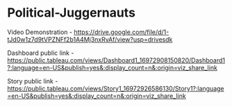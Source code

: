 # Political-Juggernauts

Video Demonstration - https://drive.google.com/file/d/1-tJd0w1z7d9tVPZNFf2b1A4Mj3nxRvAf/view?usp=drivesdk

Dashboard public link - https://public.tableau.com/views/Dashboard1_16972908150820/Dashboard1?:language=en-US&publish=yes&:display_count=n&:origin=viz_share_link

Story public link - https://public.tableau.com/views/Story1_16972926586130/Story1?:language=en-US&publish=yes&:display_count=n&:origin=viz_share_link
